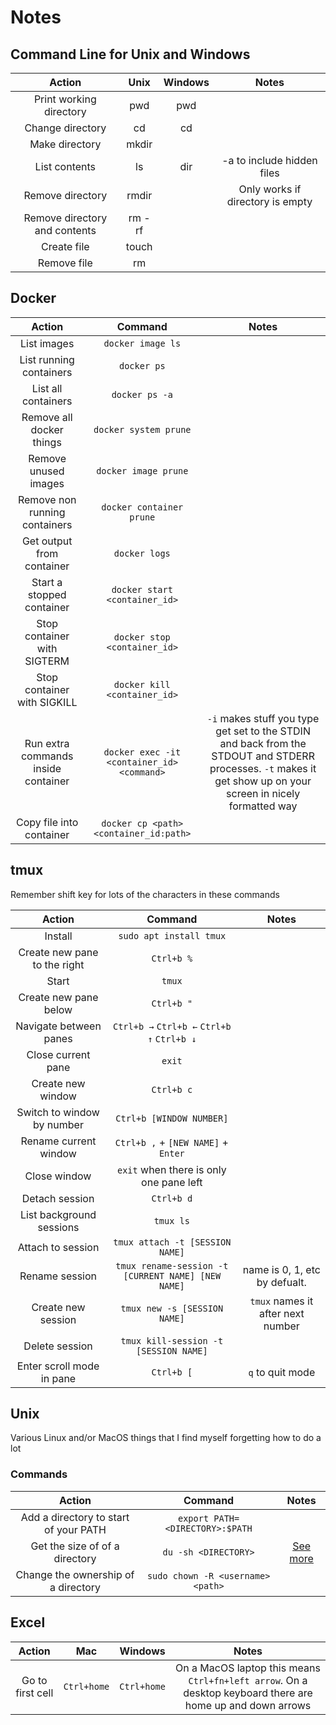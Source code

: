 # Notes

## Command Line for Unix and Windows

|            Action             |  Unix  | Windows |              Notes               |
| :---------------------------: | :----: | :-----: | :------------------------------: |
|    Print working directory    |  pwd   |   pwd   |                                  |
|       Change directory        |   cd   |   cd    |                                  |
|        Make directory         | mkdir  |         |                                  |
|         List contents         |   ls   |   dir   |    -a to include hidden files    |
|       Remove directory        | rmdir  |         | Only works if directory is empty |
| Remove directory and contents | rm -rf |         |                                  |
|          Create file          | touch  |         |                                  |
|          Remove file          |   rm   |         |                                  |

## Docker

|               Action                |                  Command                   |                                                                             Notes                                                                              |
| :---------------------------------: | :----------------------------------------: | :------------------------------------------------------------------------------------------------------------------------------------------------------------: |
|             List images             |             `docker image ls`              |                                                                                                                                                                |
|       List running containers       |                `docker ps`                 |                                                                                                                                                                |
|         List all containers         |               `docker ps -a`               |                                                                                                                                                                |
|      Remove all docker things       |           `docker system prune`            |                                                                                                                                                                |
|        Remove unused images         |            `docker image prune`            |                                                                                                                                                                |
|    Remove non running containers    |          `docker container prune`          |                                                                                                                                                                |
|      Get output from container      |               `docker logs`                |                                                                                                                                                                |
|      Start a stopped container      |       `docker start <container_id>`        |                                                                                                                                                                |
|     Stop container with SIGTERM     |        `docker stop <container_id>`        |                                                                                                                                                                |
|     Stop container with SIGKILL     |        `docker kill <container_id>`        |                                                                                                                                                                |
| Run extra commands inside container | `docker exec -it <container_id> <command>` | `-i` makes stuff you type get set to the STDIN and back from the STDOUT and STDERR processes. `-t` makes it get show up on your screen in nicely formatted way |
|      Copy file into container       |   `docker cp <path> <container_id:path>`   |                                                                                                                                                                |

## tmux

Remember shift key for lots of the characters in these commands

|            Action            |                      Command                       |               Notes               |
| :--------------------------: | :------------------------------------------------: | :-------------------------------: |
|           Install            |              `sudo apt install tmux`               |                                   |
| Create new pane to the right |                     `Ctrl+b %`                     |                                   |
|            Start             |                       `tmux`                       |                                   |
|    Create new pane below     |                     `Ctrl+b "`                     |                                   |
|    Navigate between panes    |    `Ctrl+b →` `Ctrl+b ←` `Ctrl+b ↑` `Ctrl+b ↓`     |                                   |
|      Close current pane      |                       `exit`                       |                                   |
|      Create new window       |                     `Ctrl+b c`                     |                                   |
|  Switch to window by number  |              `Ctrl+b [WINDOW NUMBER]`              |                                   |
|    Rename current window     |        `Ctrl+b ,` + `[NEW NAME]` + `Enter`         |                                   |
|         Close window         |      `exit` when there is only one pane left       |                                   |
|        Detach session        |                     `Ctrl+b d`                     |                                   |
|   List background sessions   |                     `tmux ls`                      |                                   |
|      Attach to session       |          `tmux attach -t [SESSION NAME]`           |                                   |
|        Rename session        | `tmux rename-session -t [CURRENT NAME] [NEW NAME]` |   name is 0, 1, etc by defualt.   |
|      Create new session      |            `tmux new -s [SESSION NAME]`            | `tmux` names it after next number |
|        Delete session        |       `tmux kill-session -t [SESSION NAME]`        |                                   |
|  Enter scroll mode in pane   |                     `Ctrl+b [`                     |         `q` to quit mode          |

## Unix

Various Linux and/or MacOS things that I find myself forgetting how to do a lot

### Commands

|                Action                 |              Command              |                                    Notes                                    |
| :-----------------------------------: | :-------------------------------: | :-------------------------------------------------------------------------: |
| Add a directory to start of your PATH |  `export PATH=<DIRECTORY>:$PATH`  |                                                                             |
|    Get the size of of a directory     |       `du -sh <DIRECTORY>`        | [See more](https://linuxize.com/post/how-get-size-of-file-directory-linux/) |
|  Change the ownership of a directory  | `sudo chown -R <username> <path>` |                                                                             |

## Excel

|      Action      |     Mac     |   Windows   |                                                   Notes                                                    |
| :--------------: | :---------: | :---------: | :--------------------------------------------------------------------------------------------------------: |
| Go to first cell | `Ctrl+home` | `Ctrl+home` | On a MacOS laptop this means `Ctrl+fn+left arrow`. On a desktop keyboard there are home up and down arrows |

